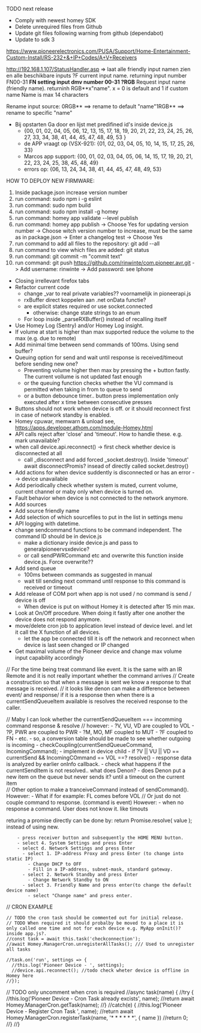 
TODO next release

- Comply with newest homey SDK
- Delete unrequired files from Github
- Update git files following warning from github (dependabot)
- Update to sdk 3












https://www.pioneerelectronics.com/PUSA/Support/Home-Entertainment-Custom-Install/RS-232+&+IP+Codes/A+V+Receivers

http://192.168.1.107/StatusHandler.asp => laat alle friendly input namen zien en alle beschikbare inputs
?F current input name. returning input number FN00-31
**FN setting input dmv number 00-31
?RGB** Request input name (friendly name). returninh RGB**x"name". x = 0 is default and 1 if custom
 name
Name is max 14 characters

Rename input source:
0RGB** ==> rename to default
"name"1RGB** ==> rename to specific "name" 


- Bij opstarten Ga door en lijst met predifined id's inside device.js
	- {00, 01, 02, 04, 05, 06, 12, 13, 15, 17, 18, 19, 20, 21, 22, 23, 24, 25, 26, 27, 33, 34, 38, 41, 44, 45, 47, 48, 49, 53 }
	- de APP vraagt op (VSX-921): {01, 02, 03, 04, 05, 10, 14, 15, 17, 25, 26, 33}
	- Marcos app support: {00, 01, 02, 03, 04, 05, 06, 14, 15, 17, 19, 20, 21, 22, 23, 24, 25, 38, 45, 48, 49}
	- errors op: {06, 13, 24, 34, 38, 41, 44, 45, 47, 48, 49, 53}






HOW TO DEPLOY NEW FIRMWARE:
1. Inside package.json increase version number
2. run command: sudo npm i -g eslint
3. run command: sudo npm build
4. run command: sudo npm install -g homey
5. run command: homey app validate --level publish
6. run command: homey app publish
	-> Choose Yes for updating version number
	-> Choose witch version number to increase, must be the same as in package.json
	-> Enter a changelog test
	-> Choose Yes
7. run command to add all files to the repository: git add --all
8. run command to view which files are added: git status
9. run command: git commit -m "commit text" 
10. run command: git push https://github.com/rinwinte/com.pioneer.avr.git
	-> Add username: rinwinte
	-> Add password: see Iphone




- Closing irrellevant firefox tabs
- Refactor current code
	- change _var to real private variables?? voornamelijk in pioneerapi.js
	- rxBuffer direct koppelen aan .net onData functie?
	- are explicit states required or use socket.connected
		- otherwise: change state strings to an enum
	- For loop inside _parseRXBuffer() instead of recalling itself
- Use Homey Log (Sentry) and/or Homey Log insight.
- If volume at start is higher than max supported reduce the volume to the max (e.g. due to remote)
- Add minimal time between send commands of 100ms. Using send buffer?
- Queuing option for send and wait until response is received/timeout before sending new one?
  - Preventing volume higher then max by pressing the + button fastly. The current vollume is not updated fast enough 
  - or the queuing function checks whether the VU command is permitted when taking in from to queue to send
  - or a button debounce timer.. button press implementation only executed after x time between consecutive presses
- Buttons should not work when device is off. or it should reconnect first in case of network standby is enabled. 
- Homey cpuwar, memwarn & unload see, https://apps.developer.athom.com/module-Homey.html
- API calls reject after 'close' and 'timeout'. How to handle these. e.g. mark unavailable? 
- when call device.api.reconnect() -> first check whether device is disconnected at all
	- call _disconnect and add forced _socket.destroy(). Inside 'timeout' await disconnectPromis? insead of directly called socket.destroy()
- Add actions for when device suddently is disconnected or has an error --> device unavailable
- Add periodically check whether system is muted, current volume, current channel or maby only when device is turned on. 
- Fault behavior when device is not connected to the network anymore. 
- Add sources 
- Add source friendly name
- Add selection of which sourcefiles to put in the list in settings menu
- API logging with datetime.
- change sendcommand functions to be command independent. The command ID should be in device.js
	- make a dictionary inside device.js and pass to generalpioneervsxdevice?
	- or call sendPWRCommand etc and overwrite this function inside device.js. Force overwrite??
- Add send queue
	- 100ms between commands as suggested in manual
	- wait till sending next command until response to this command is received or timeout
- Add release of COM port when app is not used / no command is send / device is off
	- When device is put on without Homey it is detected after 15 min max.
- Look at On/Off procedure. When doing it fastly after one another the device does not respond anymore.
- move/delete cron job to application level instead of device level. and let it call the X function of all devices.
	- let the app be connected till it is off the network and reconnect when device is last seen changed or IP changed
- Get maximal volume of the Pioneer device and change max volume input capability accordingly




 // For the time being treat command like event. It is the same with an IR Remote and it is not really important whether the command arrives
 // Create a construction so that when a message is sent we know a response to that message is received.
 // it looks like denon can make a difference between event/ and response/ if it is a response then when there is a currentSendQueueItem available is resolves the received response to the caller. 

 // Maby I can look whether the currentSendQueueItem === incomming command response & resolve
 // however:
 		- ?V, VU, VD are coupled to VOL
		- ?P, PWR are coupled to PWR
		- ?M, MO, MF coupled to MUT
		- ?F coupled to FN
		- etc.
		- so, a conversion table should be made to see whether outgoing is incoming
			- checkCoupling(currentSendQueueCommand, IncomingCommand);
				- implement in device child
				- if ?V || VU || VD == currentSend && IncomingCOmmand == VOL ==? resolve()
				- response data is analyzed by earlier onInfo callback.
		- check what happens if the currentSendItem is not resolved.. what does Denon?
			- does Denon put a new item on the queue but never sends it? until a timeout on the current item		
 // Other option to make a tranceiveCommand instead of sendCommand(). 
 	However:
 		- What if for example: FL comes before VOL
 // Or just do not couple command to response. (command is event)
    However:
         - when no response a command. User does not know it. like timouts

 returing a promise directly can be done by: return Promise.resolve( value ); instead of using new.

        - press receiver button and subsequently the HOME MENU button. 
        - select 4. System Settings and press Enter
        - select d. Network Settings and press Enter
          - select 1. IP-address Proxy and press Enter (to change into static IP)
            - Change DHCP to OFF
            - Fill in a IP-address, subnet-mask, standard gateway. 
          - select 2. Network Standby and press Enter
            - Change Network Standby to ON
          - select 3. Friendly Name and press enter(to change the default device name)
            - select "Change name" and press enter.



// CRON EXAMPLE

    // TODO the cron task should be commented out for initial release. 
    // TODO When required it should probalby be moved to a place it is only called one time and not for each device e.g. MyApp onInit()? inside app.js?. 
    //const task = await this.task('checkconnection');
    //await Homey.ManagerCron.unregisterAllTasks(); /// Used to unregister all tasks

    //task.on('run', settings => {
      //this.log('Pioneer Device - ', settings); 
      //device.api.reconnect(); //todo check wheter device is offline in Homey here
    //});

  // TODO only uncomment when cron is required
  //async task(name) {
    //try {
    	//this.log('Pioneer Device - Cron Task already excists', name);
      	//return await Homey.ManagerCron.getTask(name);
    //} 
    //catch(e) {
      	//this.log('Pioneer Device - Register Cron Task ', name);
      	//return await Homey.ManagerCron.registerTask(name, '* * * * * *', { name })
      	//return 0;
    //}
  //}
